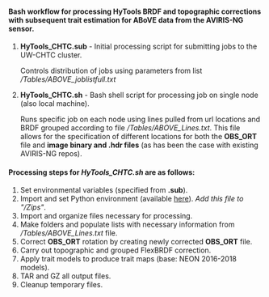 #### Bash workflow for processing HyTools BRDF and topographic corrections with subsequent trait estimation for ABoVE data from the AVIRIS-NG sensor.

1. **HyTools_CHTC.sub** - Initial processing script for submitting jobs to the UW-CHTC cluster.

   Controls distribution of jobs using parameters from list */Tables/ABOVE_joblistfull.txt*
   
2. **HyTools_CHTC.sh** - Bash shell script for processing job on single node (also local machine).

   Runs specific job on each node using lines pulled from url locations and BRDF grouped according to file */Tables/ABOVE_Lines.txt*.  This file allows for the specification of different locations for both the **OBS_ORT** file and **image binary and .hdr files** (as has been the case with existing AVIRIS-NG repos).

#### Processing steps for *HyTools_CHTC.sh* are as follows:

1. Set environmental variables (specified from **.sub**).
2. Import and set Python environment (available [here](https://drive.google.com/file/d/1SA5sEl1XUSjpTKohVrjByJXYkqd5eNKi/view?usp=sharing)).  *Add this file to "/Zips"*.
3. Import and organize files necessary for processing.
4. Make folders and populate lists with necessary information from */Tables/ABOVE_Lines.txt* file.
5. Correct **OBS_ORT** rotation by creating newly corrected **OBS_ORT** file.
6. Carry out topographic and grouped FlexBRDF correction.
7. Apply trait models to produce trait maps (base: NEON 2016-2018 models).
8. TAR and GZ all output files.
9. Cleanup temporary files.

